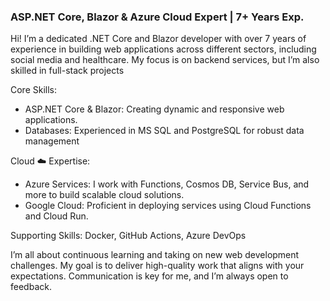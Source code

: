 ### ASP.NET Core, Blazor & Azure Cloud Expert | 7+ Years Exp.

Hi! I’m a dedicated .NET Core and Blazor developer with over 7 years of experience in building web applications across different sectors, including social media and healthcare. My focus is on backend services, but I’m also skilled in full-stack projects

Core  Skills:
* ASP.NET Core & Blazor: Creating dynamic and responsive web applications.
* Databases: Experienced in MS SQL and PostgreSQL for robust data management

Cloud ☁️ Expertise:
* Azure Services: I work with Functions, Cosmos DB, Service Bus, and more to build scalable cloud solutions.
* Google Cloud: Proficient in deploying services using Cloud Functions and Cloud Run.

Supporting Skills: Docker, GitHub Actions, Azure DevOps 

I’m all about continuous learning and taking on new web development challenges. My goal is to deliver high-quality work that aligns with your expectations. Communication is key for me, and I’m always open to feedback.
